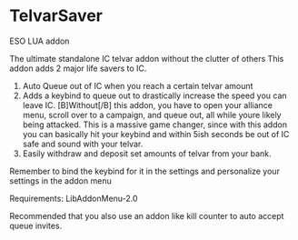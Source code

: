 # TelvarSaver
ESO LUA addon 

The ultimate standalone IC telvar addon without the clutter of others
This addon adds 2 major life savers to IC.

1) Auto Queue out of IC when you reach a certain telvar amount
2) Adds a keybind to queue out to drastically increase the speed you can leave IC. [B]Without[/B] this addon, you have to open your alliance menu, scroll over to a campaign, and queue out, all while youre likely being attacked. This is a massive game changer, since with this addon you can basically hit your keybind and within 5ish seconds be out of IC safe and sound with your telvar.
3) Easily withdraw and deposit set amounts of telvar from your bank. 

Remember to bind the keybind for it in the settings and personalize your settings in the addon menu

Requirements:
LibAddonMenu-2.0

Recommended that you also use an addon like kill counter to auto accept queue invites.
